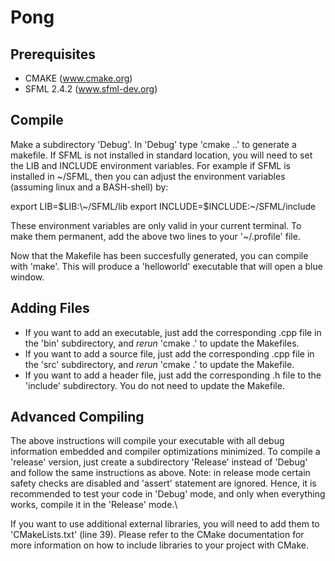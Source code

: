 # Pong

## Prerequisites

- CMAKE (www.cmake.org)
- SFML 2.4.2 (www.sfml-dev.org)

## Compile

Make a subdirectory 'Debug'. In 'Debug' type 'cmake ..' to generate a makefile.  If SFML is not installed in standard location, you will need to set the LIB and INCLUDE environment variables. For example if SFML is installed in ~/SFML, then you can adjust the environment variables (assuming linux and a BASH-shell) by:

export LIB=$LIB:\~/SFML/lib
export INCLUDE=$INCLUDE:\~/SFML/include

These environment variables are only valid in your current terminal. To make them permanent, add the above two lines to your '~/.profile' file.

Now that the Makefile has been succesfully generated, you can compile with 'make'. This will produce a 'helloworld' executable that will open a blue window.


## Adding Files

- If you want to add an executable, just add the corresponding .cpp file in the 'bin' subdirectory, and _rerun_ 'cmake .' to update the Makefiles.
- If you want to add a source file, just add the corresponding .cpp file in the 'src' subdirectory, and _rerun_ 'cmake .' to update the Makefile.
- If you want to add a header file, just add the corresponding .h file to the 'include' subdirectory. You do not need to update the Makefile.


## Advanced Compiling

The above instructions will compile your executable with all debug information embedded and compiler optimizations minimized.  To compile a 'release' version, just create a subdirectory 'Release' instead of 'Debug' and follow the same instructions as above. Note: in release mode certain safety checks are disabled and 'assert' statement are ignored. Hence, it is recommended to test your code in 'Debug' mode, and only when everything works, compile it in the 'Release' mode.\

If you want to use additional external libraries, you will need to add them to 'CMakeLists.txt' (line 39). Please refer to the CMake documentation for more information on how to include libraries to your project with CMake.
